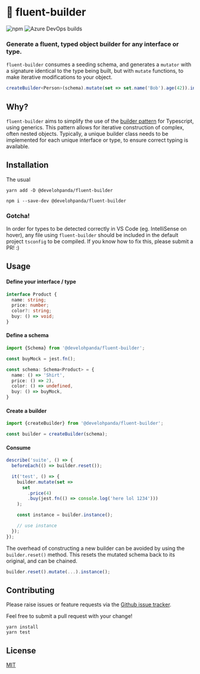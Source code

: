 # 🥨 fluent-builder 
![npm](https://img.shields.io/npm/v/@develohpanda/fluent-builder?logo=npm)
![Azure DevOps builds](https://img.shields.io/azure-devops/build/develohpanda/5974ee25-e62e-483b-b9aa-c3560b2a7be1/1?label=Azure%20Pipelines&logo=Azure%20Pipelines)

### Generate a fluent, typed object builder for any interface or type.

`fluent-builder` consumes a seeding schema, and generates a `mutator` with a signature identical to the type being built, but with `mutate` functions, to make iterative modifications to your object.

```ts
createBuilder<Person>(schema).mutate(set => set.name('Bob').age(42)).instance();
```

## Why?

`fluent-builder` aims to simplify the use of the [builder pattern](https://sourcemaking.com/design_patterns/builder) for Typescript, using generics. This pattern allows for iterative construction of complex, often nested objects. Typically, a unique builder class needs to be implemented for each unique interface or type, to ensure correct typing is available.

## Installation

The usual

```
yarn add -D @develohpanda/fluent-builder

npm i --save-dev @develohpanda/fluent-builder
```

### Gotcha!

In order for types to be detected correctly in VS Code (eg. IntelliSense on hover), any file using `fluent-builder` should be included in the default project `tsconfig` to be compiled. If you know how to fix this, please submit a PR! :)

## Usage

#### Define your interface / type
```ts
interface Product {
  name: string;
  price: number;
  color?: string;
  buy: () => void;
}
```

#### Define a schema

```ts
import {Schema} from '@develohpanda/fluent-builder';

const buyMock = jest.fn();

const schema: Schema<Product> = {
  name: () => 'Shirt',
  price: () => 2),
  color: () => undefined,
  buy: () => buyMock,
}
```

#### Create a builder
```ts
import {createBuilder} from '@develohpanda/fluent-builder';

const builder = createBuilder(schema);
```

#### Consume
```ts
describe('suite', () => {
  beforeEach(() => builder.reset());

  it('test', () => {
    builder.mutate(set =>
      set
        .price(4)
        .buy(jest.fn(() => console.log('here lol 1234')))
    );

    const instance = builder.instance();

    // use instance
  });
});
```

The overhead of constructing a new builder can be avoided by using the `builder.reset()` method. This resets the mutated schema back to its original, and can be chained.

```ts
builder.reset().mutate(...).instance();
```

## Contributing

Please raise issues or feature requests via the [Github issue tracker](https://github.com/develohpanda/fluent-builder/issues?q=is%3Aissue+is%3Aopen+sort%3Aupdated-desc).

Feel free to submit a pull request with your change!

```
yarn install
yarn test
```

## License

[MIT](LICENSE)
